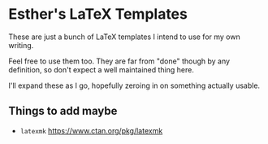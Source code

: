 # Esther's LaTeX Templates

These are just a bunch of LaTeX templates I intend to use for my own writing.

Feel free to use them too. They are far from "done" though by any definition, so don't expect a well maintained thing here.

I'll expand these as I go, hopefully zeroing in on something actually usable.

## Things to add maybe

* `latexmk` <https://www.ctan.org/pkg/latexmk>
